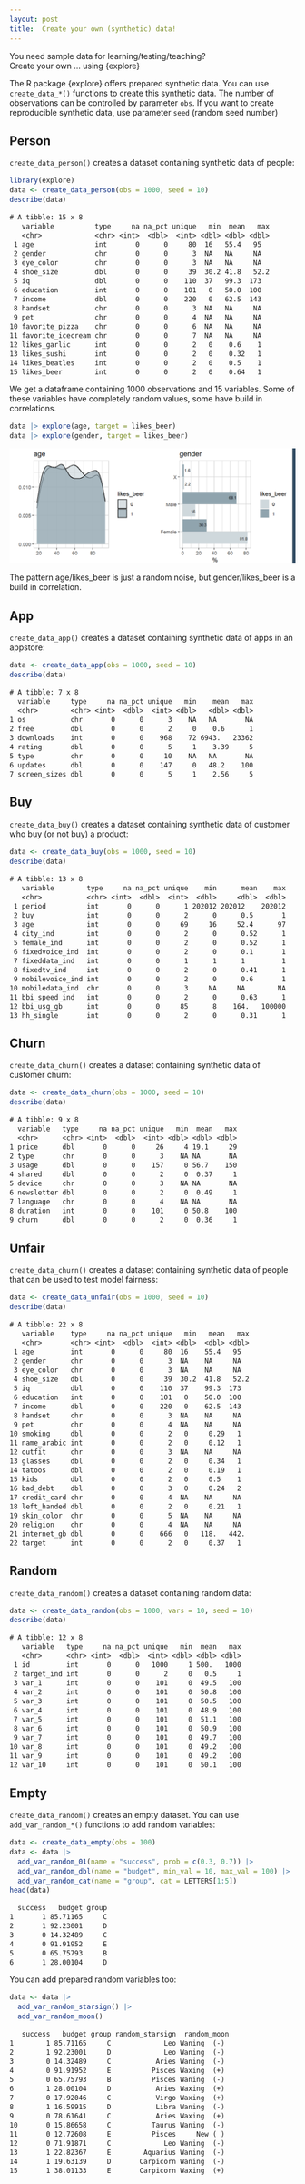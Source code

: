 ```yaml
---
layout: post
title:  Create your own (synthetic) data!
---
```


You need sample data for learning/testing/teaching?<br> 
Create your own ... using {explore}

The R package {explore} offers prepared synthetic data. You can use ```create_data_*()``` functions to create this synthetic data.
The number of observations can be controlled by parameter ```obs```. If you want to create reproducible synthetic data, use parameter ```seed``` (random seed number)

## Person

```create_data_person()``` creates a dataset containing synthetic data of people:

```R
library(explore)
data <- create_data_person(obs = 1000, seed = 10)
describe(data)
```
```
# A tibble: 15 x 8
   variable          type     na na_pct unique   min  mean   max
   <chr>             <chr> <int>  <dbl>  <int> <dbl> <dbl> <dbl>
 1 age               int       0      0     80  16   55.4   95  
 2 gender            chr       0      0      3  NA   NA     NA  
 3 eye_color         chr       0      0      3  NA   NA     NA  
 4 shoe_size         dbl       0      0     39  30.2 41.8   52.2
 5 iq                dbl       0      0    110  37   99.3  173  
 6 education         int       0      0    101   0   50.0  100  
 7 income            dbl       0      0    220   0   62.5  143  
 8 handset           chr       0      0      3  NA   NA     NA  
 9 pet               chr       0      0      4  NA   NA     NA  
10 favorite_pizza    chr       0      0      6  NA   NA     NA  
11 favorite_icecream chr       0      0      7  NA   NA     NA  
12 likes_garlic      int       0      0      2   0    0.6    1  
13 likes_sushi       int       0      0      2   0    0.32   1  
14 likes_beatles     int       0      0      2   0    0.5    1  
15 likes_beer        int       0      0      2   0    0.64   1  
```

We get a dataframe containing 1000 observations and 15 variables. Some of these variables have completely random values, some have build in correlations.

```R
data |> explore(age, target = likes_beer)
data |> explore(gender, target = likes_beer)
```

![explore](../images/create-data-explore-likes-beer.png)

The pattern age/likes_beer is just a random noise, but gender/likes_beer is a build in correlation.

## App

```create_data_app()``` creates a dataset containing synthetic data of apps in an appstore:

```R
data <- create_data_app(obs = 1000, seed = 10)
describe(data)
```
```
# A tibble: 7 x 8
  variable     type     na na_pct unique   min    mean   max
  <chr>        <chr> <int>  <dbl>  <int> <dbl>   <dbl> <dbl>
1 os           chr       0      0      3    NA   NA       NA
2 free         dbl       0      0      2     0    0.6      1
3 downloads    int       0      0    968    72 6943.   23362
4 rating       dbl       0      0      5     1    3.39     5
5 type         chr       0      0     10    NA   NA       NA
6 updates      dbl       0      0    147     0   48.2    100
7 screen_sizes dbl       0      0      5     1    2.56     5
```

## Buy

```create_data_buy()``` creates a dataset containing synthetic data of customer who buy (or not buy) a product:

```R
data <- create_data_buy(obs = 1000, seed = 10)
describe(data)
```
```
# A tibble: 13 x 8
   variable        type     na na_pct unique    min      mean    max
   <chr>           <chr> <int>  <dbl>  <int>  <dbl>     <dbl>  <dbl>
 1 period          int       0      0      1 202012 202012    202012
 2 buy             int       0      0      2      0      0.5       1
 3 age             int       0      0     69     16     52.4      97
 4 city_ind        int       0      0      2      0      0.52      1
 5 female_ind      int       0      0      2      0      0.52      1
 6 fixedvoice_ind  int       0      0      2      0      0.1       1
 7 fixeddata_ind   int       0      0      1      1      1         1
 8 fixedtv_ind     int       0      0      2      0      0.41      1
 9 mobilevoice_ind int       0      0      2      0      0.6       1
10 mobiledata_ind  chr       0      0      3     NA     NA        NA
11 bbi_speed_ind   int       0      0      2      0      0.63      1
12 bbi_usg_gb      int       0      0     85      8    164.   100000
13 hh_single       int       0      0      2      0      0.31      1
```

## Churn

```create_data_churn()``` creates a dataset containing synthetic data of customer churn:

```R
data <- create_data_churn(obs = 1000, seed = 10)
describe(data)
```
```
# A tibble: 9 x 8
  variable   type     na na_pct unique   min  mean   max
  <chr>      <chr> <int>  <dbl>  <int> <dbl> <dbl> <dbl>
1 price      dbl       0      0     26     4 19.1     29
2 type       chr       0      0      3    NA NA       NA
3 usage      dbl       0      0    157     0 56.7    150
4 shared     dbl       0      0      2     0  0.37     1
5 device     chr       0      0      3    NA NA       NA
6 newsletter dbl       0      0      2     0  0.49     1
7 language   chr       0      0      4    NA NA       NA
8 duration   int       0      0    101     0 50.8    100
9 churn      dbl       0      0      2     0  0.36     1
```

## Unfair

```create_data_churn()``` creates a dataset containing synthetic data of people that can be used to test model fairness:

```R
data <- create_data_unfair(obs = 1000, seed = 10)
describe(data)
```
```
# A tibble: 22 x 8
   variable    type     na na_pct unique   min   mean   max
   <chr>       <chr> <int>  <dbl>  <int> <dbl>  <dbl> <dbl>
 1 age         int       0      0     80  16    55.4   95  
 2 gender      chr       0      0      3  NA    NA     NA  
 3 eye_color   chr       0      0      3  NA    NA     NA  
 4 shoe_size   dbl       0      0     39  30.2  41.8   52.2
 5 iq          dbl       0      0    110  37    99.3  173  
 6 education   int       0      0    101   0    50.0  100  
 7 income      dbl       0      0    220   0    62.5  143  
 8 handset     chr       0      0      3  NA    NA     NA  
 9 pet         chr       0      0      4  NA    NA     NA  
10 smoking     dbl       0      0      2   0     0.29   1  
11 name_arabic int       0      0      2   0     0.12   1  
12 outfit      chr       0      0      3  NA    NA     NA  
13 glasses     dbl       0      0      2   0     0.34   1  
14 tatoos      dbl       0      0      2   0     0.19   1  
15 kids        dbl       0      0      2   0     0.5    1  
16 bad_debt    dbl       0      0      3   0     0.24   2  
17 credit_card chr       0      0      4  NA    NA     NA  
18 left_handed dbl       0      0      2   0     0.21   1  
19 skin_color  chr       0      0      5  NA    NA     NA  
20 religion    chr       0      0      4  NA    NA     NA  
21 internet_gb dbl       0      0    666   0   118.   442. 
22 target      int       0      0      2   0     0.37   1  
```

## Random

```create_data_random()``` creates a dataset containing random data:

```R
data <- create_data_random(obs = 1000, vars = 10, seed = 10)
describe(data)
```
```
# A tibble: 12 x 8
   variable   type     na na_pct unique   min  mean   max
   <chr>      <chr> <int>  <dbl>  <int> <dbl> <dbl> <dbl>
 1 id         int       0      0   1000     1 500.   1000
 2 target_ind int       0      0      2     0   0.5     1
 3 var_1      int       0      0    101     0  49.5   100
 4 var_2      int       0      0    101     0  50.8   100
 5 var_3      int       0      0    101     0  50.5   100
 6 var_4      int       0      0    101     0  48.9   100
 7 var_5      int       0      0    101     0  51.1   100
 8 var_6      int       0      0    101     0  50.9   100
 9 var_7      int       0      0    101     0  49.7   100
10 var_8      int       0      0    101     0  49.2   100
11 var_9      int       0      0    101     0  49.2   100
12 var_10     int       0      0    101     0  50.1   100
```

## Empty

```create_data_random()``` creates an empty dataset. You can use ```add_var_random_*()``` functions to add random variables:

```R
data <- create_data_empty(obs = 100)
data <- data |> 
  add_var_random_01(name = "success", prob = c(0.3, 0.7)) |> 
  add_var_random_dbl(name = "budget", min_val = 10, max_val = 100) |> 
  add_var_random_cat(name = "group", cat = LETTERS[1:5])
head(data)
```
```
  success   budget group
1       1 85.71165     C
2       1 92.23001     D
3       0 14.32489     C
4       0 91.91952     E
5       0 65.75793     B
6       1 28.00104     D
```

You can add prepared random variables too:

```R
data <- data |> 
  add_var_random_starsign() |> 
  add_var_random_moon()
```
```
   success   budget group random_starsign  random_moon
1        1 85.71165     C             Leo Waning  (-) 
2        1 92.23001     D             Leo Waning  (-) 
3        0 14.32489     C           Aries Waning  (-) 
4        0 91.91952     E          Pisces Waxing  (+)
5        0 65.75793     B          Pisces Waning  (-) 
6        1 28.00104     D           Aries Waxing  (+)
7        0 17.92046     C           Virgo Waxing  (+)
8        1 16.59915     D           Libra Waning  (-) 
9        0 78.61641     C           Aries Waxing  (+)
10       0 15.86658     C          Taurus Waning  (-) 
11       0 12.72608     E          Pisces     New ( )   
12       0 71.91871     C             Leo Waning  (-) 
13       1 22.82367     E        Aquarius Waning  (-) 
14       1 19.63139     D       Carpicorn Waning  (-) 
15       1 38.01133     E       Carpicorn Waxing  (+)
```
